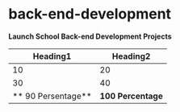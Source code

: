 # back-end-development

**Launch School Back-end Development Projects**

| Heading1 | Heading2
|----------|----------
|    10    |  20    
|    30    |   40
| ** 90 Persentage**  | **__100 Percentage__**
